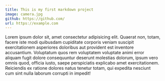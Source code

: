 ```yaml
---
title: This is my first markdown project
image: camera.jpg
github: https://github.com/
url: https://example.com
---
```


Lorem ipsum dolor sit, amet consectetur adipisicing elit. Quaerat non, totam, facere iste modi quibusdam cupiditate corporis veniam suscipit exercitationem asperiores doloribus aut provident est inventore accusantium. Voluptatum quos rem voluptatem voluptate animi error aliquam fugit dolore consequuntur deserunt molestias dolorum, ipsum vero omnis quod, officia iusto, saepe perspiciatis explicabo amet exercitationem. Reiciendis ex ratione dolores natus tenetur totam, qui expedita nesciunt cum sint nulla laborum corrupti in impedit!
